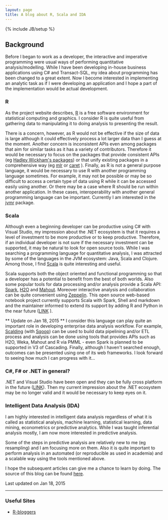 ```yaml
---
layout: page
title: A blog about R, Scala and IDA
---
```

{% include JB/setup %}

## Background

Before I began to work as a developer, the interactive and imperative programming were usual ways of performing quantitative analysis/modelling. While I have been developing in-house business applications using C# and Transact-SQL, my idea about programming has been changed to a great extent. Now I become interested in implementing an analytic task as if I were developing an application and I hope a part of the implementation would be actual development.

### R

As the project website describes, [R](http://www.r-project.org/) is a free software environment for statistical computing and graphics. I consider R is quite useful from gathering data to manipulating it to doing analysis to presenting the result.

There is a concern, however, as R would not be effective if the size of data is large although it could effectively process a lot larger data than I guess at the moment. Another concern is inconsistent APIs even among packages that aim for similar tasks as it has a variety of contributors. Therefore it would be necessary to focus on the packages that provide consistent APIs (eg [Hadley Wickham's packages](https://github.com/hadley)) or that unify existing packages in a comprehensive way (eg [mlr](http://berndbischl.github.io/mlr/tutorial/html/index.html) or [caret](http://topepo.github.io/caret/index.html) ). Finally, as R is not a general purpose language, it would be necessary to use R with another programming language sometimes. For example, it may not be possible or may be so difficult to access a certain type of data using R while it can be accessed easily using another. Or there may be a case where R should be run within another application. In these cases, interoperability with another general programming language can be important. Currently I am interested in the [jvmr](http://cran.r-project.org/web/packages/jvmr/index.html) package.

### Scala

Although even a beginning developer can be productive using C# with Visual Studio, my impression about the .NET ecosystem is that it requires a level of investment to be more productive or to keep productive. Therefore, if an individual developer is not sure if the necessary investment can be supported, it may be natural to look for open source tools. While I was searching a programming language for quantitative analysis, I was attracted by some of the languages in the JVM ecosystem: Java, Scala and Clojure. Among those, I find [Scala](http://scala-ide.org/) is quite interesting and useful.

Scala supports both the object oriented and functional programming so that a developer has a potential to benefit from the best of both worlds. Also some popular tools for data processing and/or analysis provide a Scala API: [Spark](https://spark.apache.org/), [H2O](https://github.com/0xdata/h2o/tree/master/h2o-scala) and [Mahout](https://mahout.apache.org/users/sparkbindings/home.html). Moreover interactive analysis and collaboration can be quite convenient using [Zeppelin](http://zeppelin-project.org/). This open source web-based notebook project currently supports Scala with Spark, Shell and markdown and the maintainer informed to extend its support by adding R and Python in the near future ([LINK](https://groups.google.com/forum/#!topic/zeppelin-developers/NAQNc8pha78) ).

** Update on Jan 18, 2015 **
I consider this language can play quite an important role in developing enterprise data analysis workflow. For example, [Scalding](https://github.com/twitter/scalding) (with [Sqoop](http://sqoop.apache.org/)) can be used to build data pipelining and/or ETL process and analysis can be done using tools that provides APIs such as H2O, Weka, Mahout and R via PMML - even Spark is planned to be supported in V3 of Cascading. Finally, although I haven't searched enough, outcomes can be presented using one of its web frameworks. I look forward to seeing how much I can progress with it...

### C#, F# or .NET in general?

.NET and Visual Studio have been open and they can be fully cross platform in the future ([LINK](http://blogs.msdn.com/b/somasegar/archive/2014/11/12/opening-up-visual-studio-and-net-to-every-developer-any-application-net-server-core-open-source-and-cross-platform-visual-studio-community-2013-and-preview-of-visual-studio-2015-and-net-2015.aspx)). Then my current impression about the .NET ecosystem may be no longer valid and it would be necessary to keep eyes on it.

### Intelligent Data Analysis (IDA)

I am highly interested in intelligent data analysis regardless of what it is called as statistical analysis, machine learning, statistical learning, data mining, econometrics or predictive analytics. While I was taught inferential analysis mostly, I am now more interested in predictive analysis. 

Some of the steps in predictive analysis are relatively new to me (eg resampling) and I am focusing more on them. Also it is quite important to perform analysis in an automated (or reproducible as used in academia) and a scalable way using the tools mentioned above.

I hope the subsequent articles can give me a chance to learn by doing. The source of this blog can be found [here](https://github.com/jaehyeon-kim/jaehyeon-kim.github.io).

Last updated on Jan 18, 2015

---

### Useful Sites


- [R-bloggers](http://www.r-bloggers.com/)
